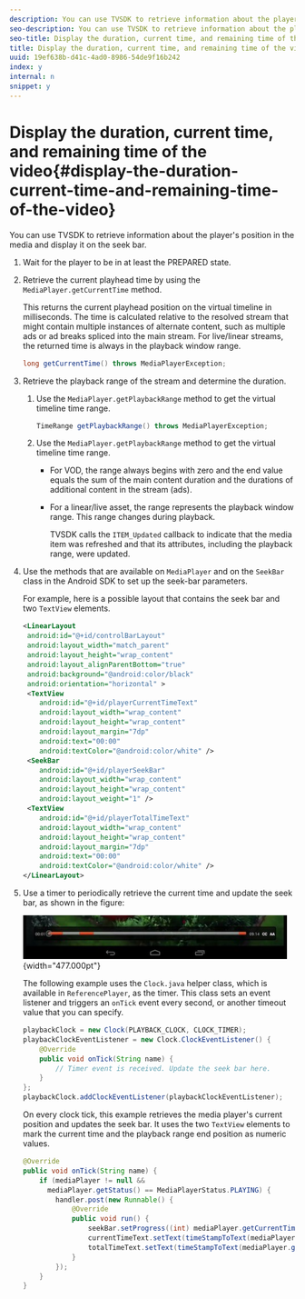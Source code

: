 ```yaml
---
description: You can use TVSDK to retrieve information about the player's position in the media and display it on the seek bar.
seo-description: You can use TVSDK to retrieve information about the player's position in the media and display it on the seek bar.
seo-title: Display the duration, current time, and remaining time of the video
title: Display the duration, current time, and remaining time of the video
uuid: 19ef638b-d41c-4ad0-8986-54de9f16b242
index: y
internal: n
snippet: y
---
```


# Display the duration, current time, and remaining time of the video{#display-the-duration-current-time-and-remaining-time-of-the-video}

You can use TVSDK to retrieve information about the player's position in the media and display it on the seek bar.

1. Wait for the player to be in at least the PREPARED state.
1. Retrieve the current playhead time by using the `MediaPlayer.getCurrentTime` method.

   This returns the current playhead position on the virtual timeline in milliseconds. The time is calculated relative to the resolved stream that might contain multiple instances of alternate content, such as multiple ads or ad breaks spliced into the main stream. For live/linear streams, the returned time is always in the playback window range.

   ```java
   long getCurrentTime() throws MediaPlayerException;
   ```

1. Retrieve the playback range of the stream and determine the duration.
   1. Use the `MediaPlayer.getPlaybackRange` method to get the virtual timeline time range.

      ```java   
      TimeRange getPlaybackRange() throws MediaPlayerException;
      ```

   1. Use the `MediaPlayer.getPlaybackRange` method to get the virtual timeline time range.

       * For VOD, the range always begins with zero and the end value equals the sum of the main content duration and the durations of additional content in the stream (ads). 
       * For a linear/live asset, the range represents the playback window range. This range changes during playback.

          TVSDK calls the `ITEM_Updated` callback to indicate that the media item was refreshed and that its attributes, including the playback range, were updated. 
       
1. Use the methods that are available on `MediaPlayer` and on the `SeekBar` class in the Android SDK to set up the seek-bar parameters.

   For example, here is a possible layout that contains the seek bar and two `TextView` elements. 

   ```xml
   <LinearLayout 
    android:id="@+id/controlBarLayout" 
    android:layout_width="match_parent" 
    android:layout_height="wrap_content" 
    android:layout_alignParentBottom="true" 
    android:background="@android:color/black" 
    android:orientation="horizontal" > 
    <TextView 
       android:id="@+id/playerCurrentTimeText" 
       android:layout_width="wrap_content" 
       android:layout_height="wrap_content" 
       android:layout_margin="7dp" 
       android:text="00:00" 
       android:textColor="@android:color/white" /> 
    <SeekBar 
       android:id="@+id/playerSeekBar" 
       android:layout_width="wrap_content" 
       android:layout_height="wrap_content" 
       android:layout_weight="1" /> 
    <TextView 
       android:id="@+id/playerTotalTimeText" 
       android:layout_width="wrap_content" 
       android:layout_height="wrap_content" 
       android:layout_margin="7dp" 
       android:text="00:00" 
       android:textColor="@android:color/white" /> 
   </LinearLayout>
   ```

1. Use a timer to periodically retrieve the current time and update the seek bar, as shown in the figure:

   <a id="fig_689CEDDD02094C0C8E91C5195F8EAD3F"></a>

   ![](assets/seek-bar.jpg){width="477.000pt"}

   The following example uses the `Clock.java` helper class, which is available in `ReferencePlayer`, as the timer. This class sets an event listener and triggers an `onTick` event every second, or another timeout value that you can specify. 

   ```java
   playbackClock = new Clock(PLAYBACK_CLOCK, CLOCK_TIMER); 
   playbackClockEventListener = new Clock.ClockEventListener() { 
       @Override 
       public void onTick(String name) { 
           // Timer event is received. Update the seek bar here. 
       } 
   }; 
   playbackClock.addClockEventListener(playbackClockEventListener);
   ```

   On every clock tick, this example retrieves the media player's current position and updates the seek bar. It uses the two `TextView` elements to mark the current time and the playback range end position as numeric values. 

   ```java
   @Override 
   public void onTick(String name) { 
       if (mediaPlayer != null &&  
         mediaPlayer.getStatus() == MediaPlayerStatus.PLAYING) { 
           handler.post(new Runnable() { 
               @Override 
               public void run() { 
                   seekBar.setProgress((int) mediaPlayer.getCurrentTime()); 
                   currentTimeText.setText(timeStampToText(mediaPlayer.getCurrentTime())); 
                   totalTimeText.setText(timeStampToText(mediaPlayer.getPlaybackRange().getEnd())); 
               } 
           }); 
       } 
   } 
   
   ```

